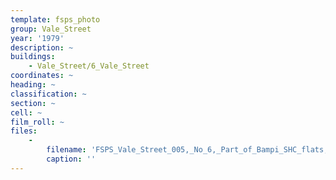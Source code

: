 ```yaml
---
template: fsps_photo
group: Vale_Street
year: '1979'
description: ~
buildings:
    - Vale_Street/6_Vale_Street
coordinates: ~
heading: ~
classification: ~
section: ~
cell: ~
film_roll: ~
files:
    -
        filename: 'FSPS_Vale_Street_005,_No_6,_Part_of_Bampi_SHC_flats,_6-5-E,_1979.png'
        caption: ''
---
```

